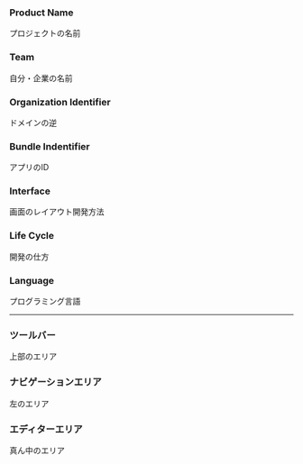 ### Product Name
プロジェクトの名前
### Team
自分・企業の名前
### Organization Identifier
ドメインの逆
### Bundle Indentifier
アプリのID
### Interface
画面のレイアウト開発方法
### Life Cycle
開発の仕方
### Language
プログラミング言語

---
### ツールバー
上部のエリア
### ナビゲーションエリア
左のエリア
### エディターエリア
真ん中のエリア

